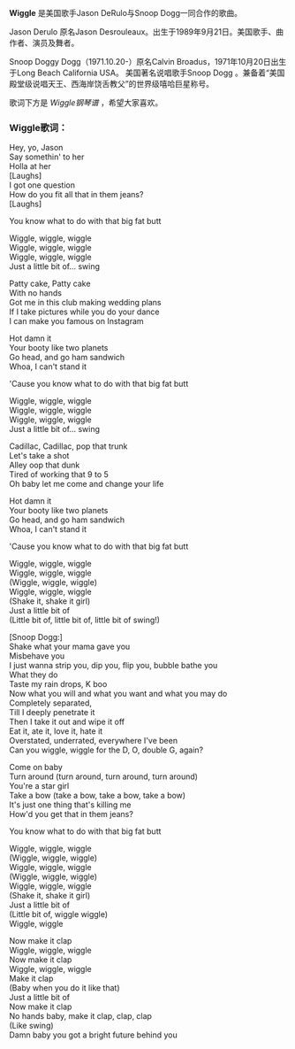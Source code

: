 

**Wiggle** 是美国歌手Jason DeRulo与Snoop Dogg一同合作的歌曲。

  
Jason Derulo 原名Jason Desrouleaux。出生于1989年9月21日。美国歌手、曲作者、演员及舞者。

  
Snoop Doggy Dogg（1971.10.20-）原名Calvin Broadus，1971年10月20日出生于Long Beach
California USA。 美国著名说唱歌手Snoop Dogg 。兼备着“美国殿堂级说唱天王、西海岸饶舌教父”的世界级嘻哈巨星称号。

  
歌词下方是 _Wiggle钢琴谱_ ，希望大家喜欢。

### Wiggle歌词：

Hey, yo, Jason  
Say somethin' to her  
Holla at her  
[Laughs]  
I got one question  
How do you fit all that in them jeans?  
[Laughs]

You know what to do with that big fat butt

Wiggle, wiggle, wiggle  
Wiggle, wiggle, wiggle  
Wiggle, wiggle, wiggle  
Just a little bit of... swing

Patty cake, Patty cake  
With no hands  
Got me in this club making wedding plans  
If I take pictures while you do your dance  
I can make you famous on Instagram

Hot damn it  
Your booty like two planets  
Go head, and go ham sandwich  
Whoa, I can't stand it

'Cause you know what to do with that big fat butt

Wiggle, wiggle, wiggle  
Wiggle, wiggle, wiggle  
Wiggle, wiggle, wiggle  
Just a little bit of... swing

Cadillac, Cadillac, pop that trunk  
Let's take a shot  
Alley oop that dunk  
Tired of working that 9 to 5  
Oh baby let me come and change your life

Hot damn it  
Your booty like two planets  
Go head, and go ham sandwich  
Whoa, I can't stand it

'Cause you know what to do with that big fat butt

Wiggle, wiggle, wiggle  
Wiggle, wiggle, wiggle  
(Wiggle, wiggle, wiggle)  
Wiggle, wiggle, wiggle  
(Shake it, shake it girl)  
Just a little bit of  
(Little bit of, little bit of, little bit of swing!)

[Snoop Dogg:]  
Shake what your mama gave you  
Misbehave you  
I just wanna strip you, dip you, flip you, bubble bathe you  
What they do  
Taste my rain drops, K boo  
Now what you will and what you want and what you may do  
Completely separated,  
Till I deeply penetrate it  
Then I take it out and wipe it off  
Eat it, ate it, love it, hate it  
Overstated, underrated, everywhere I've been  
Can you wiggle, wiggle for the D, O, double G, again?

Come on baby  
Turn around (turn around, turn around, turn around)  
You're a star girl  
Take a bow (take a bow, take a bow, take a bow)  
It's just one thing that's killing me  
How'd you get that in them jeans?

You know what to do with that big fat butt

Wiggle, wiggle, wiggle  
(Wiggle, wiggle, wiggle)  
Wiggle, wiggle, wiggle  
(Wiggle, wiggle, wiggle)  
Wiggle, wiggle, wiggle  
(Shake it, shake it girl)  
Just a little bit of  
(Little bit of, wiggle wiggle)  
Wiggle, wiggle

Now make it clap  
Wiggle, wiggle, wiggle  
Now make it clap  
Wiggle, wiggle, wiggle  
Make it clap  
(Baby when you do it like that)  
Just a little bit of  
Now make it clap  
No hands baby, make it clap, clap, clap  
(Like swing)  
Damn baby you got a bright future behind you

